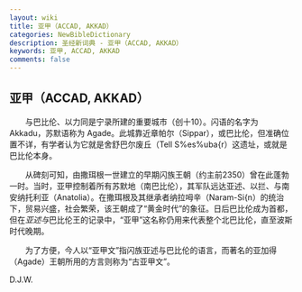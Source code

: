 ```yaml
---
layout: wiki
title: 亚甲（ACCAD, AKKAD）
categories: NewBibleDictionary
description: 圣经新词典 - 亚甲（ACCAD, AKKAD）
keywords: 亚甲, ACCAD, AKKAD
comments: false
---
```


## 亚甲（ACCAD, AKKAD）

　　与巴比伦、以力同是宁录所建的重要城市（创十10）。闪语的名字为 Akkadu，苏默语称为 Agade。此城靠近章帕尔（Sippar），或巴比伦，但准确位置不详，有学者认为它就是舍舒巴尔废丘（Tell S%es%uba{r）这遗址，或就是巴比伦本身。

　　从碑刻可知，由撒珥根一世建立的早期闪族王朝（约主前2350）曾在此蓬勃一时。当时，亚甲控制着所有苏默地（南巴比伦），其军队远达亚述、以拦、与南安纳托利亚（Anatolia）。在撒珥根及其继承者纳拉呣辛（Naram-Si{n）的统治下，贸易兴盛，社会繁荣，该王朝成了“黄金时代”的象征。日后巴比伦成为首都，但在*亚述与*巴比伦王的记录中，“亚甲”这名称仍用来代表整个北巴比伦，直至波斯时代晚期。

　　为了方便，今人以“亚甲文”指闪族亚述与巴比伦的语言，而著名的亚加得（Agade）王朝所用的方言则称为“古亚甲文”。

D.J.W.








